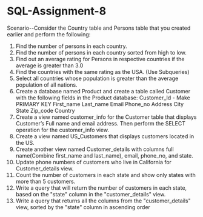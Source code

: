# SQL-Assignment-8

Scenario--Consider the Country table and Persons table that you created earlier and 
perform the following:
1. Find the number of persons in each country.
2. Find the number of persons in each country sorted from high to low.
3. Find out an average rating for Persons in respective countries if the average is greater 
than 3.0
4. Find the countries with the same rating as the USA. (Use Subqueries)
5. Select all countries whose population is greater than the average population of all 
nations.
6. Create a database named Product and create a table called Customer with the following 
fields in the Product database: Customer_Id - Make PRIMARY KEY First_name Last_name 
Email Phone_no Address City State Zip_code Country
7. Create a view named customer_info for the Customer table that displays Customer’s 
Full name and email address. Then perform the SELECT operation for the customer_info 
view.
8. Create a view named US_Customers that displays customers located in the US.
9. Create another view named Customer_details with columns full name(Combine 
first_name and last_name), email, phone_no, and state.
10. Update phone numbers of customers who live in California for Customer_details view.
11. Count the number of customers in each state and show only states with more than 5 
customers.
12. Write a query that will return the number of customers in each state, based on the 
"state" column in the "customer_details" view.
13. Write a query that returns all the columns from the "customer_details" view, sorted by 
the "state" column in ascending order
